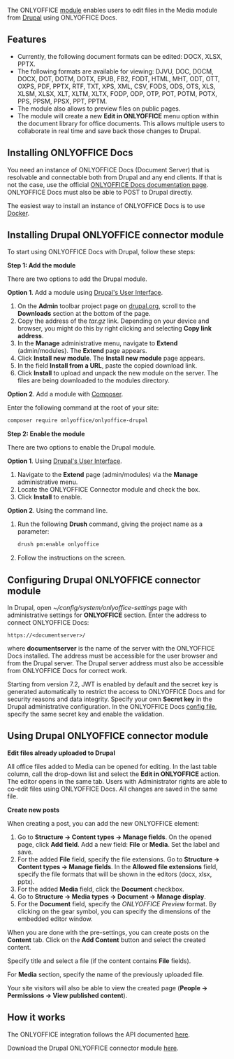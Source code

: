 The ONLYOFFICE [module](https://github.com/ONLYOFFICE/onlyoffice-drupal) enables users to edit files in the Media module from [Drupal](https://www.drupal.org/) using ONLYOFFICE Docs.

## Features

* Currently, the following document formats can be edited: DOCX, XLSX, PPTX.
* The following formats are available for viewing: DJVU, DOC, DOCM, DOCX, DOT, DOTM, DOTX, EPUB, FB2, FODT, HTML, MHT, ODT, OTT, OXPS, PDF, PPTX, RTF, TXT, XPS, XML, CSV, FODS, ODS, OTS, XLS, XLSM, XLSX, XLT, XLTM, XLTX, FODP, ODP, OTP, POT, POTM, POTX, PPS, PPSM, PPSX, PPT, PPTM.
* The module also allows to preview files on public pages.
* The module will create a new **Edit in ONLYOFFICE** menu option within the document library for office documents. This allows multiple users to collaborate in real time and save back those changes to Drupal.

## Installing ONLYOFFICE Docs

You need an instance of ONLYOFFICE Docs (Document Server) that is resolvable and connectable both from Drupal and any end clients. If that is not the case, use the official [ONLYOFFICE Docs documentation page](https://helpcenter.onlyoffice.com/server/linux/document/linux-installation.aspx). ONLYOFFICE Docs must also be able to POST to Drupal directly.

The easiest way to install an instance of ONLYOFFICE Docs is to use [Docker](https://github.com/onlyoffice/Docker-DocumentServer).

## Installing Drupal ONLYOFFICE connector module

To start using ONLYOFFICE Docs with Drupal, follow these steps:

**Step 1: Add the module**

There are two options to add the Drupal module.

**Option 1**. Add a module using [Drupal's User Interface](https://www.drupal.org/docs/extending-drupal/installing-modules#s-add-a-module-using-drupals-user-interface-easy).

1. On the **Admin** toolbar project page on [drupal.org](https://www.drupal.org/download), scroll to the **Downloads** section at the bottom of the page.
2. Copy the address of the *tar.gz* link. Depending on your device and browser, you might do this by right clicking and selecting **Copy link address**.
3. In the **Manage** administrative menu, navigate to **Extend** (admin/modules). The **Extend** page appears.
4. Click **Install new module**. The **Install new module** page appears.
5. In the field **Install from a URL**, paste the copied download link.
6. Click **Install** to upload and unpack the new module on the server. The files are being downloaded to the modules directory.

**Option 2**. Add a module with [Composer](https://www.drupal.org/docs/extending-drupal/installing-modules#s-add-a-module-with-composer).

Enter the following command at the root of your site:

``` bash
composer require onlyoffice/onlyoffice-drupal
```

**Step 2: Enable the module**

There are two options to enable the Drupal module.

**Option 1**. Using [Drupal's User Interface](https://www.drupal.org/docs/extending-drupal/installing-modules#s-add-a-module-using-drupals-user-interface-easy).

1. Navigate to the **Extend** page (admin/modules) via the **Manage** administrative menu.
2. Locate the ONLYOFFICE Connector module and check the box.
3. Click **Install** to enable.

**Option 2**. Using the command line.

1. Run the following **Drush** command, giving the project name as a parameter:

   ``` bash
   drush pm:enable onlyoffice
   ```

2. Follow the instructions on the screen.

## Configuring Drupal ONLYOFFICE connector module

In Drupal, open *\~/config/system/onlyoffice-settings* page with administrative settings for **ONLYOFFICE** section. Enter the address to connect ONLYOFFICE Docs:

```
https://<documentserver>/
```

where **documentserver** is the name of the server with the ONLYOFFICE Docs installed. The address must be accessible for the user browser and from the Drupal server. The Drupal server address must also be accessible from ONLYOFFICE Docs for correct work.

Starting from version 7.2, JWT is enabled by default and the secret key is generated automatically to restrict the access to ONLYOFFICE Docs and for security reasons and data integrity. Specify your own **Secret key** in the Drupal administrative configuration. In the ONLYOFFICE Docs [config file](../../../Additional%20API/Signature/index.md), specify the same secret key and enable the validation.

## Using Drupal ONLYOFFICE connector module

**Edit files already uploaded to Drupal**

All office files added to Media can be opened for editing. In the last table column, call the drop-down list and select the **Edit in ONLYOFFICE** action. The editor opens in the same tab. Users with Administrator rights are able to co-edit files using ONLYOFFICE Docs. All changes are saved in the same file.

**Create new posts**

When creating a post, you can add the new ONLYOFFICE element:

1. Go to **Structure -> Content types -> Manage fields**. On the opened page, click **Add field**. Add a new field: **File** or **Media**. Set the label and save.
2. For the added **File** field, specify the file extensions. Go to **Structure -> Content types -> Manage fields**. In the **Allowed file extensions** field, specify the file formats that will be shown in the editors (docx, xlsx, pptx).
3. For the added **Media** field, click the **Document** checkbox.
4. Go to **Structure -> Media types -> Document -> Manage display**.
5. For the **Document** field, specify the *ONLYOFFICE Preview* format. By clicking on the gear symbol, you can specify the dimensions of the embedded editor window.

When you are done with the pre-settings, you can create posts on the **Content** tab. Click on the **Add Content** button and select the created content.

Specify title and select a file (if the content contains **File** fields).

For **Media** section, specify the name of the previously uploaded file.

Your site visitors will also be able to view the created page (**People -> Permissions -> View published content**).

## How it works

The ONLYOFFICE integration follows the API documented [here](../../Basic%20concepts/index.md).

Download the Drupal ONLYOFFICE connector module [here](https://github.com/ONLYOFFICE/onlyoffice-drupal).
